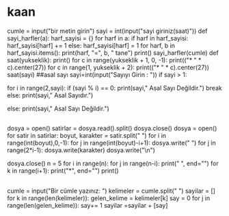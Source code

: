 # kaan
cumle = input("bir metin girin")
sayi = int(input("sayi giriniz(saat)"))
def sayi_harfler(a):
    harf_sayisi = {}
    for harf in a:
        if harf in harf_sayisi:
            harf_sayisi[harf] += 1
        else:
            harf_sayisi[harf] = 1
    for harf, b in harf_sayisi.items():
        print(harf, "=", b, " tane")
print()
sayi_harfler(cumle)
def saat(yukseklik):
    print()
    for c in range(yukseklik + 1, 0, -1):
        print(("* " * c).center(27))
    for c in range(1, yukseklik + 2):
        print(("* " * c).center(27))
saat(sayi)
##asal sayı
sayi=int(input("Sayıyı Girin : "))
if sayi > 1:
   
   for i in range(2,sayi):
       if (sayi % i) == 0:
           print(sayi," Asal Sayı Değildir.")
           break
   else:
       print(sayi," Asal Sayıdır.")
 
else:
   print(sayi," Asal Sayı Değildir.")
 ##
dosya = open()
satirlar = dosya.read().split()
dosya.close()
dosya = open()
for satir in satirlar:
  boyut, karakter = satir.split(&quot; &quot;)
    for i in range(int(boyut),0,-1):
      for j in range(int(boyut)-i+1):
        dosya.write(" ")
      for j in range(2*i-1):
        dosya.write(karakter)
      dosya.write("\n")

dosya.close()
n = 5
for i in range(n):
    for j in range(n-i):
        print(" ", end="")
    for k in range(i+1):
        print("*", end="")
    print()
 ##
 cumle = input("Bir cümle yazınız: ")
kelimeler = cumle.split(" ")
sayilar = []
for k in range(len(kelimeler)):
     gelen_kelime = kelimeler[k]
     say = 0
     for j in range(len(gelen_kelime)):
         say+= 1
     sayilar =sayilar + [say]
